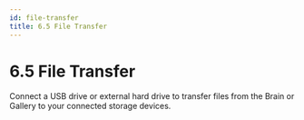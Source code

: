 ```yaml
---
id: file-transfer
title: 6.5 File Transfer
---
```

# 6.5 File Transfer

Connect a USB drive or external hard drive to transfer files from the Brain or Gallery to your connected storage devices.
